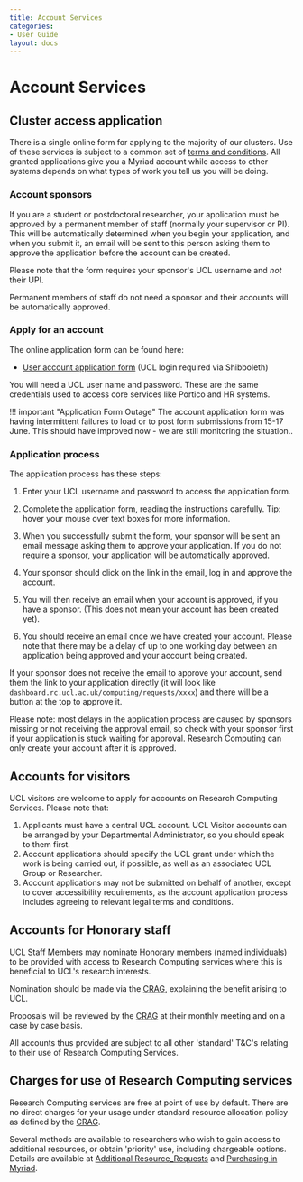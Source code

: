 ```yaml
---
title: Account Services
categories:
- User Guide
layout: docs
---
```


# Account Services

## Cluster access application

There is a single online form for applying to the majority of our clusters.
Use of these services is subject to a common set of
[terms and conditions](Terms_and_Conditions.md).
All granted applications give you a Myriad account while access to other systems
depends on what types of work you tell us you will be doing.

### Account sponsors

If you are a student or postdoctoral researcher, your application must be
approved by a permanent member of staff (normally your supervisor or PI).
This will be automatically determined when you begin your
application, and when you submit it, an email will be sent to this person asking
them to approve the application before the account can be created.

Please note that the form requires your sponsor's UCL username and _not_ their UPI.

Permanent members of staff do not need a sponsor and their accounts will be
automatically approved.

### Apply for an account

The online application form can be found here:

* [User account application form](https://signup.rc.ucl.ac.uk/computing/requests/new)
  (UCL login required via Shibboleth)

You will need a UCL user name and password. These are the same credentials used
to access core services like Portico and HR systems.

!!! important "Application Form Outage"
  The account application form was having intermittent failures to load or to post
  form submissions from 15-17 June. This should have improved now - we are still 
  monitoring the situation..

### Application process

The application process has these steps:

1. Enter your UCL username and password to access the application form.

2. Complete the application form, reading the instructions carefully. Tip: hover
   your mouse over text boxes for more information.

3. When you successfully submit the form, your sponsor will be sent an email message
   asking them to approve your application. If you do not require a sponsor,
   your application will be automatically approved.

4. Your sponsor should click on the link in the email, log in and approve the account.

5. You will then receive an email when your account is approved, if you have a
   sponsor. (This does not mean your account has been created yet).

6. You should receive an email once we have created your account. Please note
   that there may be a delay of up to one working day between an application
   being approved and your account being created.

If your sponsor does not receive the email to approve your account, send them
the link to your application directly (it will look like
`dashboard.rc.ucl.ac.uk/computing/requests/xxxx`) and there will be a button at
the top to approve it.

Please note: most delays in the application process are caused by sponsors
missing or not receiving the approval email, so check with your sponsor first if
your application is stuck waiting for approval. Research Computing can only
create your account after it is approved.

## Accounts for visitors

UCL visitors are welcome to apply for accounts on Research Computing Services.
Please note that:

1. Applicants must have a central UCL account. UCL Visitor accounts can be
   arranged by your Departmental Administrator, so you should speak to them
   first.
2. Account applications should specify the UCL grant under which the work is
   being carried out, if possible, as well as an associated UCL Group or
   Researcher.
3. Account applications may not be submitted on behalf of another, except to
   cover accessibility requirements, as the account application process includes
   agreeing to relevant legal terms and conditions.

## Accounts for Honorary staff

UCL Staff Members may nominate Honorary members (named individuals) to be
provided with access to Research Computing services where this is beneficial to
UCL's research interests.

Nomination should be made via the
[CRAG](http://www.ucl.ac.uk/isd/about/governance/research-it/crag), explaining
the benefit arising to UCL.

Proposals will be reviewed by the
[CRAG](http://www.ucl.ac.uk/isd/about/governance/research-it/crag) at their
monthly meeting and on a case by case basis.

All accounts thus provided are subject to all other 'standard' T&C's relating to
their use of Research Computing Services.

## Charges for use of Research Computing services

Research Computing services are free at point of use by default. There are no
direct charges for your usage under standard resource allocation policy as
defined by the
[CRAG](http://www.ucl.ac.uk/isd/about/governance/research-it/crag).

Several methods are available to researchers who wish to gain access to
additional resources, or obtain 'priority' use, including chargeable options.
Details are available at
[Additional Resource_Requests](Additional_Resource_Requests.md)
and [Purchasing in Myriad](Paid-For_Resources/Purchasing_in_Myriad.md).

